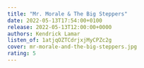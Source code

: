 ```yaml
---
title: "Mr. Morale & The Big Steppers"
date: 2022-05-13T17:54:00+0100
release: 2022-05-13T12:00:00+0000
authors: Kendrick Lamar
listen_of: 1atjqOZTCdrjxjMyCPZc2g
cover: mr-morale-and-the-big-steppers.jpg
rating: 5
---
```


